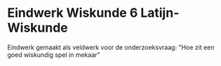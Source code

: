 # Eindwerk Wiskunde 6 Latijn-Wiskunde
Eindwerk gemaakt als veldwerk voor de onderzoeksvraag: "Hoe zit een goed wiskundig spel in mekaar"
